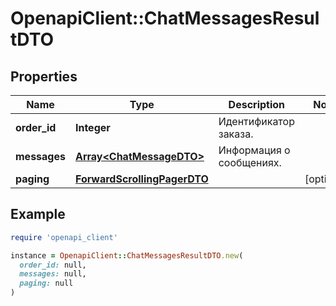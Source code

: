 # OpenapiClient::ChatMessagesResultDTO

## Properties

| Name | Type | Description | Notes |
| ---- | ---- | ----------- | ----- |
| **order_id** | **Integer** | Идентификатор заказа. |  |
| **messages** | [**Array&lt;ChatMessageDTO&gt;**](ChatMessageDTO.md) | Информация о сообщениях. |  |
| **paging** | [**ForwardScrollingPagerDTO**](ForwardScrollingPagerDTO.md) |  | [optional] |

## Example

```ruby
require 'openapi_client'

instance = OpenapiClient::ChatMessagesResultDTO.new(
  order_id: null,
  messages: null,
  paging: null
)
```

